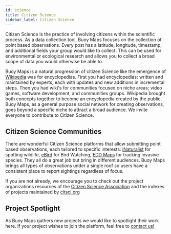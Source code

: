 ```yaml
---
id: science
title: Citizen Science
sidebar_label: Citizen Science
---
```

Citizen Science is the practice of involving citizens within the scientific process. As a data collection tool, Buoy Maps focuses on the collection of point based observations. Every post has a latitude, longitude, timestamp, and additional fields your group would like to collect. This can be used for environmental or ecological research and allows you to collect a broad scope of data you would otherwise be able to.

Buoy Maps is a natural progression of citizen Science like the emergence of [Wikipedia](https://en.wikipedia.org/wiki/Wikipedia:About) was for encyclopedias. First you had encyclopedias: written and maintained by experts, each with updates and new additions in incremental steps. Then you had wiki's for communities focused on niche areas; video games, software development, and communities groups. Wikipedia brought both concepts together to become an encyclopedia created by the public. Buoy Maps, as a general purpose social network for creating observations, goes beyond a specific niche to attract a broad audience. We invite everyone to contribute to Citizen Science.

## Citizen Science Communities
There are wonderful Citizen Science platforms that allow submitting point based observations, each tailored to specific interests: [iNaturalist](https://inaturlist.org) for spotting wildlife, [eBird](https://ebird.org) for Bird Watching, [EDD Maps](https://www.eddmaps.org/) for tracking invasive species. They all do a great job but bring in different audiences. Buoy Maps brings all types of observations under a single roof so users have a consistent place to report sightings regardless of focus.

If you are not already, we encourage you to check out the project organizations resources of the [Citizen Science Association](https://www.citizenscience.org/) and the indexes of projects maintained by [citsci.org](https://www.citsci.org)


## Project Spotlight
As Buoy Maps gathers new projects we would like to spotlight their work here. If your project wishes to join the platform, feel free to [contact us!](contact)

